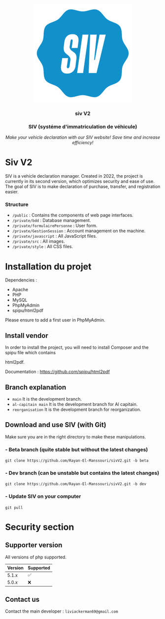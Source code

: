 <p align="center">
  <a href="https://github.com/Rayan-El-Manssouri/siv#readme">
    <img src="./private/src/logo.png" alt="siv logo" style="max-width: 70%;" >
  </a>
</p>

<h3 align="center">siv V2</h3>
<h3 align="center">SIV (systéme d'immatriculation de véhicule)</h3>
<p align="center"><i>  Make your vehicle declaration with our SIV website! Save time and increase efficiency!</i></p>

# Siv V2

SIV is a vehicle declaration manager. Created in 2022, the project is currently in its second version, 
which optimizes security and ease of use. The goal of SIV is to make declaration of purchase, transfer, 
and registration easier.

### Structure

- ```/public``` : Contains the components of web page interfaces.
- ```/private/bdd``` : Database management.
- ```/private/formulairePersonne``` : User form.
- ```/private/GestionSession``` : Account management on the machine.
- ```/private/javascript``` : All JavaScript files.
- ```/private/src``` : All images.
- ```/private/style``` : All CSS files.


# Installation du projet

Dependencies :
- Apache
- PHP
- MySQL
- PhpMyAdmin
- spipu/html2pdf

Please ensure to add a first user in PhpMyAdmin.

## Install vendor

In order to install the project, you will need to install Composer and the spipu file which contains 

html2pdf.

Documentation : https://github.com/spipu/html2pdf

## Branch explanation
- `main` It is the development branch.
- `al-capitain main` It is the development branch for Al capitain.
- `reorganisation` It is the development branch for reorganization.

## Download and use SIV (with Git)
Make sure you are in the right directory to make these manipulations.
### - Beta branch  (quite stable but without the latest changes)
```git clone https://github.com/Rayan-El-Manssouri/sivV2.git -b beta```
### - Dev branch  (can be unstable but contains the latest changes)
```git clone https://github.com/Rayan-El-Manssouri/sivV2.git -b dev```
### - Update SIV on your computer
```git pull```

# Security section

## Supporter version

All versions of php supported.


| Version | Supported          |
| ------- | ------------------ |
| 5.1.x   | :white_check_mark: |
| 5.0.x   | :x:                |


## Contact us

Contact the main developer : ```liviackerman69@gmail.com```


